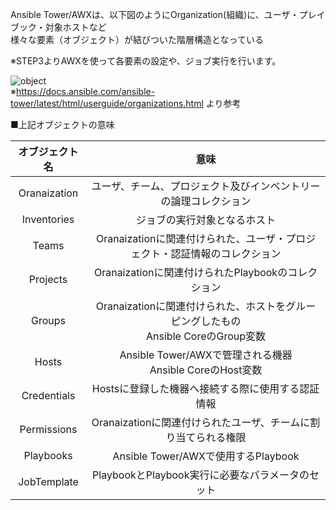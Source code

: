 Ansible Tower/AWXは、以下図のようにOrganization(組織)に、ユーザ・プレイブック・対象ホストなど  
様々な要素（オブジェクト）が結びついた階層構造となっている  
  
※STEP3よりAWXを使って各要素の設定や、ジョブ実行を行います。  

![object](https://docs.ansible.com/ansible-tower/latest/html/userguide/_images/TowerHierarchy.png)  
※https://docs.ansible.com/ansible-tower/latest/html/userguide/organizations.html より参考  
  
■上記オブジェクトの意味


| オブジェクト名 | 意味 |
|:-----------:|:------------:|
| Oranaization | ユーザ、チーム、プロジェクト及びインベントリーの論理コレクション |
| Inventories | ジョブの実行対象となるホスト |
| Teams | Oranaizationに関連付けられた、ユーザ・プロジェクト・認証情報のコレクション |
| Projects | Oranaizationに関連付けられたPlaybookのコレクション |
| Groups | Oranaizationに関連付けられた、ホストをグルーピングしたもの<br>Ansible CoreのGroup変数 |
| Hosts | Ansible Tower/AWXで管理される機器<br>Ansible CoreのHost変数 |
| Credentials | Hostsに登録した機器へ接続する際に使用する認証情報 |
| Permissions | Oranaizationに関連付けられたユーザ、チームに割り当てられる権限 |
| Playbooks | Ansible Tower/AWXで使用するPlaybook |
| JobTemplate | PlaybookとPlaybook実行に必要なパラメータのセット |